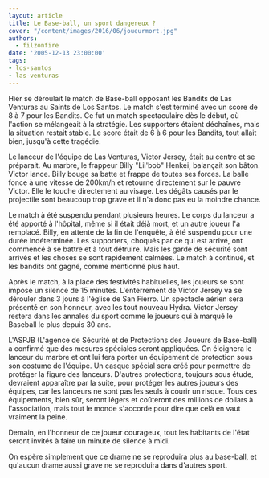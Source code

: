 ```yaml
---
layout: article
title: Le Base-ball, un sport dangereux ?
cover: "/content/images/2016/06/joueurmort.jpg"
authors:
  - filzonfire
date: '2005-12-13 23:00:00'
tags:
- los-santos
- las-venturas
---
```


Hier se déroulait le match de Base-ball opposant les Bandits de Las Venturas au Saints de Los Santos. Le match s'est terminé avec un score de 8 à 7 pour les Bandits. Ce fut un match spectaculaire dès le début, où l'action se mélangeait à la stratégie. Les supporters étaient déchaînes, mais la situation restait stable. Le score était de 6 à 6 pour les Bandits, tout allait bien, jusqu'à cette tragédie.

Le lanceur de l'équipe de Las Venturas, Victor Jersey, était au centre et se préparait. Au marbre, le frappeur Billy "Lil'bob" Henkei, balançait son bâton. Victor lance. Billy bouge sa batte et frappe de toutes ses forces. La balle fonce à une vitesse de 200km/h et retourne directement sur le pauvre Victor. Elle le touche directement au visage. Les dégâts causés par le projectile sont beaucoup trop grave et il n'a donc pas eu la moindre chance.

Le match à été suspendu pendant plusieurs heures. Le corps du lanceur a été apporté à l'hôpital, même si il était déjà mort, et un autre joueur l'a remplacé. Billy, en attente de la fin de l'enquête, à été suspendu pour une durée indéterminée. Les supporters, choqués par ce qui est arrivé, ont commencé à se battre et à tout détruire. Mais les garde de sécurité sont arrivés et les choses se sont rapidement calmées. Le match à continué, et les bandits ont gagné, comme mentionné plus haut.

Après le match, à la place des festivités habituelles, les joueurs se sont imposé un silence de 15 minutes. L'enterrement de Victor Jersey va se dérouler dans 3 jours à l'église de San Fierro. Un spectacle aérien sera présenté en son honneur, avec les tout nouveau Hydra. Victor Jersey restera dans les annales du sport comme le joueurs qui à marqué le Baseball le plus depuis 30 ans.

L'ASPJB (L'agence de Sécurité et de Protections des Joueurs de Base-ball) a confirmé que des mesures spéciales seront appliquées. On éloignera le lanceur du marbre et ont lui fera porter un équipement de protection sous son costume de l'équipe. Un casque spécial sera créé pour permettre de protéger la figure des lanceurs. D'autres protections, toujours sous étude, devraient apparaître par la suite, pour protéger les autres joueurs des équipes, car les lanceurs ne sont pas les seuls à courir un risque. Tous ces équipements, bien sûr, seront légers et coûteront des millions de dollars à l'association, mais tout le monde s'accorde pour dire que celà en vaut vraiment la peine.

Demain, en l'honneur de ce joueur courageux, tout les habitants de l'état seront invités à faire un minute de silence à midi.

On espère simplement que ce drame ne se reproduira plus au base-ball, et qu'aucun drame aussi grave ne se reproduira dans d'autres sport.
